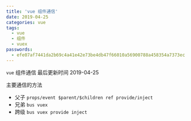 ```yaml
---
title: 'vue 组件通信'
date: 2019-04-25
categories: vue
tags:
  - vue
  - 组件
  - vuex
passwords:
  - efe07af7441da2b69c4a41e42e73be4db47f66010a56900788a458354a7373ec
---
```


`vue` 组件通信
最后更新时间 2019-04-25

<!-- more -->

主要通信的方法

- 父子 `props/event $parent/$children ref provide/inject`
- 兄弟 `bus vuex`
- 跨级 `bus vuex provide inject`
